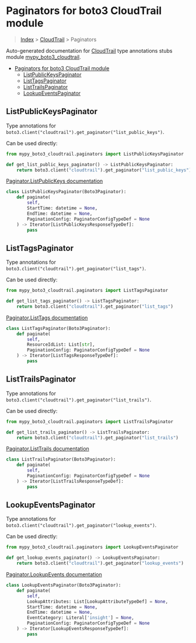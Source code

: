 # Paginators for boto3 CloudTrail module

> [Index](../index.md) > [CloudTrail](./index.md) > Paginators

Auto-generated documentation for [CloudTrail](https://boto3.amazonaws.com/v1/documentation/api/latest/reference/services/cloudtrail.html#CloudTrail)
type annotations stubs module [mypy_boto3_cloudtrail](https://pypi.org/project/mypy-boto3-cloudtrail/).

- [Paginators for boto3 CloudTrail module](#paginators-for-boto3-cloudtrail-module)
  - [ListPublicKeysPaginator](#listpublickeyspaginator)
  - [ListTagsPaginator](#listtagspaginator)
  - [ListTrailsPaginator](#listtrailspaginator)
  - [LookupEventsPaginator](#lookupeventspaginator)

## ListPublicKeysPaginator

Type annotations for `boto3.client("cloudtrail").get_paginator("list_public_keys")`.

Can be used directly:

```python
from mypy_boto3_cloudtrail.paginators import ListPublicKeysPaginator

def get_list_public_keys_paginator() -> ListPublicKeysPaginator:
    return boto3.client("cloudtrail").get_paginator("list_public_keys")
```

[Paginator.ListPublicKeys documentation](https://boto3.amazonaws.com/v1/documentation/api/latest/reference/services/cloudtrail.html#CloudTrail.Paginator.ListPublicKeys)

```python
class ListPublicKeysPaginator(Boto3Paginator):
    def paginate(
        self,
        StartTime: datetime = None,
        EndTime: datetime = None,
        PaginationConfig: PaginatorConfigTypeDef = None
    ) -> Iterator[ListPublicKeysResponseTypeDef]:
        pass
```
## ListTagsPaginator

Type annotations for `boto3.client("cloudtrail").get_paginator("list_tags")`.

Can be used directly:

```python
from mypy_boto3_cloudtrail.paginators import ListTagsPaginator

def get_list_tags_paginator() -> ListTagsPaginator:
    return boto3.client("cloudtrail").get_paginator("list_tags")
```

[Paginator.ListTags documentation](https://boto3.amazonaws.com/v1/documentation/api/latest/reference/services/cloudtrail.html#CloudTrail.Paginator.ListTags)

```python
class ListTagsPaginator(Boto3Paginator):
    def paginate(
        self,
        ResourceIdList: List[str],
        PaginationConfig: PaginatorConfigTypeDef = None
    ) -> Iterator[ListTagsResponseTypeDef]:
        pass
```
## ListTrailsPaginator

Type annotations for `boto3.client("cloudtrail").get_paginator("list_trails")`.

Can be used directly:

```python
from mypy_boto3_cloudtrail.paginators import ListTrailsPaginator

def get_list_trails_paginator() -> ListTrailsPaginator:
    return boto3.client("cloudtrail").get_paginator("list_trails")
```

[Paginator.ListTrails documentation](https://boto3.amazonaws.com/v1/documentation/api/latest/reference/services/cloudtrail.html#CloudTrail.Paginator.ListTrails)

```python
class ListTrailsPaginator(Boto3Paginator):
    def paginate(
        self,
        PaginationConfig: PaginatorConfigTypeDef = None
    ) -> Iterator[ListTrailsResponseTypeDef]:
        pass
```
## LookupEventsPaginator

Type annotations for `boto3.client("cloudtrail").get_paginator("lookup_events")`.

Can be used directly:

```python
from mypy_boto3_cloudtrail.paginators import LookupEventsPaginator

def get_lookup_events_paginator() -> LookupEventsPaginator:
    return boto3.client("cloudtrail").get_paginator("lookup_events")
```

[Paginator.LookupEvents documentation](https://boto3.amazonaws.com/v1/documentation/api/latest/reference/services/cloudtrail.html#CloudTrail.Paginator.LookupEvents)

```python
class LookupEventsPaginator(Boto3Paginator):
    def paginate(
        self,
        LookupAttributes: List[LookupAttributeTypeDef] = None,
        StartTime: datetime = None,
        EndTime: datetime = None,
        EventCategory: Literal['insight'] = None,
        PaginationConfig: PaginatorConfigTypeDef = None
    ) -> Iterator[LookupEventsResponseTypeDef]:
        pass
```